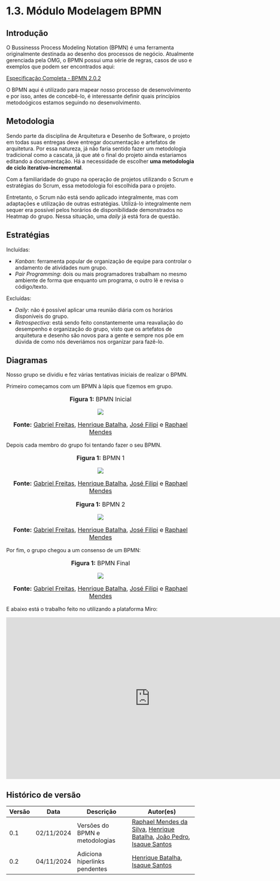 # 1.3. Módulo Modelagem BPMN

## Introdução

O Bussinesss Process Modeling Notation (BPMN) é uma ferramenta originalmente destinada ao desenho dos processos de negócio. Atualmente gerenciada pela OMG, o BPMN possui uma série de regras, casos de uso e exemplos que podem ser encontrados aqui:

[Especificação Completa - BPMN 2.0.2](https://www.omg.org/spec/BPMN/2.0.2/PDF)

O BPMN aqui é utilizado para mapear nosso processo de desenvolvimento e por isso, antes de concebê-lo, é interessante definir quais princípios metodoógicos estamos seguindo no desenvolvimento.

## Metodologia

Sendo parte da disciplina de Arquitetura e Desenho de Software, o projeto em todas suas entregas deve entregar documentação e artefatos de arquitetura. Por essa natureza, já não faria sentido fazer um metodologia tradicional como a cascata, já que até o final do projeto ainda estariamos editando a documentação. Há a necessidade de escolher **uma metodologia de ciclo iterativo-incremental**.

Com a familiaridade do grupo na operação de projetos utilizando o Scrum e estratégias do Scrum, essa metodologia foi escolhida para o projeto.

Entretanto, o Scrum não está sendo aplicado integralmente, mas com adaptações e utilização de outras estratégias. Utilizá-lo integralmente nem sequer era possível pelos horários de disponibilidade demonstrados no Heatmap do grupo. Nessa situação, uma *daily* já está fora de questão.


## Estratégias

Incluídas:
- *Kanban*: ferramenta popular de organização de equipe para controlar o andamento de atividades num grupo.
- *Pair Programming*: dois ou mais programadores trabalham no mesmo ambiente de forma que enquanto um programa, o outro lê e revisa o código/texto.

Excluídas:
- *Daily*: não é possível aplicar uma reunião diária com os horários disponíveis do grupo.
- *Retrospectiva*: está sendo feito constantemente uma reavaliação do desempenho e organização do grupo, visto que os artefatos de arquitetura e desenho são novos para a gente e sempre nos põe em dúvida de como nós deveriámos nos organizar para fazê-lo.

## Diagramas

Nosso grupo se dividiu e fez várias tentativas iniciais de realizar o BPMN.

Primeiro começamos com um BPMN à lápis que fizemos em grupo.

<div align="center">
    <font size="3"><p style="text-align: center"><b>Figura 1:</b> BPMN Inicial</p></font>
    <img src="Base/assets/BPMN_v1.jpg">
    <font size="3"><p style="text-align: center"><b>Fonte:</b> <a href="https://github.com/gabrielfreitass1">Gabriel Freitas</a>, <a href="https://github.com/HeBatalha">Henrique Batalha</a>, <a href="https://github.com/JoseFilipi">José Filipi</a> e <a href="https://github.com/Raphides">Raphael Mendes</a></p></font>
</div>

Depois cada membro do grupo foi tentando fazer o seu BPMN.

<div align="center">
    <font size="3"><p style="text-align: center"><b>Figura 1:</b> BPMN 1</p></font>
    <img src="Base/assets/BPMN_v2.png">
    <font size="3"><p style="text-align: center"><b>Fonte:</b> <a href="https://github.com/gabrielfreitass1">Gabriel Freitas</a>, <a href="https://github.com/HeBatalha">Henrique Batalha</a>, <a href="https://github.com/JoseFilipi">José Filipi</a> e <a href="https://github.com/Raphides">Raphael Mendes</a></p></font>
</div>

<div align="center">
    <font size="3"><p style="text-align: center"><b>Figura 1:</b> BPMN 2</p></font>
    <img src="Base/assets/BPMN_v3.png">
    <font size="3"><p style="text-align: center"><b>Fonte:</b> <a href="https://github.com/gabrielfreitass1">Gabriel Freitas</a>, <a href="https://github.com/HeBatalha">Henrique Batalha</a>, <a href="https://github.com/JoseFilipi">José Filipi</a> e <a href="https://github.com/Raphides">Raphael Mendes</a></p></font>
</div>


Por fim, o grupo chegou a um consenso de um BPMN:

<div align="center">
    <font size="3"><p style="text-align: center"><b>Figura 1:</b> BPMN Final</p></font>
    <img src="Base/assets/BPMN_v4.png">
    <font size="3"><p style="text-align: center"><b>Fonte:</b> <a href="https://github.com/gabrielfreitass1">Gabriel Freitas</a>, <a href="https://github.com/HeBatalha">Henrique Batalha</a>, <a href="https://github.com/JoseFilipi">José Filipi</a> e <a href="https://github.com/Raphides">Raphael Mendes</a></p></font>
</div>

E abaixo está o trabalho feito no utilizando a plataforma Miro:

<iframe width="768" height="432" src="https://miro.com/welcomeonboard/Nllla0FhTXVDUEpKeGczNFZnYU1JQWxWMGFTNWNjYmpPMElOZ3hrdTJHbW5Pd3VZWmJDRjNNQVVlVVdzMHRnc3wzNDU4NzY0NTM3OTc2Mzc2MDYxfDI=?share_link_id=780417250197" frameborder="0" scrolling="no" allow="fullscreen; clipboard-read; clipboard-write" allowfullscreen></iframe>

## Histórico de versão

| Versão | Data | Descrição | Autor(es) |
| ------ | ---- | --------- | --------- |
| 0.1  | 02/11/2024 | Versões do BPMN e metodologias | [Raphael Mendes da Silva](https://github.com/Raphides), [Henrique Batalha](https://github.com/HeBatalha), [João Pedro](https://github.com/joaopedrodasilvarodrigues), [Isaque Santos](https://github.com/IsaqueSH)|
| 0.2  | 04/11/2024 | Adiciona hiperlinks pendentes | [Henrique Batalha](https://github.com/HeBatalha), [Isaque Santos](https://github.com/IsaqueSH)|

<!--Foco_3: Modelagem na Notação BPMN.

Entrega Mínima: Modelagem BPMN, orientando-se por uma abordagem metodológica à escolha da equipe (por exemplo, combinação de práticas do Scrum & XP).

Apresentação (em sala) explicando o detalhamento metodológico desenhado como um modelo em BPMN, com: (i) rastro claro aos membros participantes (MOSTRAR QUADRO DE PARTICIPAÇÕES & COMMITS); (ii) justificativas & senso crítico sobre as escolhas metodológicas adotadas para o projeto; e (iii) comentários gerais sobre o trabalho em equipe. Tempo da Apresentação: +/- 5min. Recomendação: Apresentar diretamente via Wiki ou GitPages do Projeto. Baixar os conteúdos com antecedência, evitando problemas de internet no momento de exposição nas Dinâmicas de Avaliação.

A Wiki ou GitPages do Projeto deve conter um tópico dedicado ao Módulo Modelagem BPMN, com modelagem BPMN (viés metodológico), histórico de versões, referências, e demais detalhamentos gerados pela equipe nesse escopo.

Demais orientações disponíveis nas Diretrizes (vide Moodle).
-->
